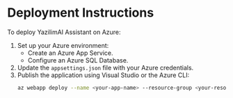 # Deployment Instructions

To deploy YazilimAI Assistant on Azure:
1. Set up your Azure environment:
   - Create an Azure App Service.
   - Configure an Azure SQL Database.
2. Update the `appsettings.json` file with your Azure credentials.
3. Publish the application using Visual Studio or the Azure CLI:
   ```bash
   az webapp deploy --name <your-app-name> --resource-group <your-resource-group>
